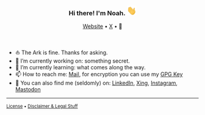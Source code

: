<h3 id="top header" align="center">Hi there! I'm Noah. <img width="25" height="25" src="https://raw.githubusercontent.com/noahwagner/noahwagner/master/assets/hi.gif" alt="Hi GIF"></h3>
<p align="center">
	<a href="https://www.noahwagner.de">Website</a>
	•
	<a href="https://x.com/noahwag">X</a>
	•
	🐘
</p>

<br>

<ul id="facts">
	<li>⛵️ The Ark is fine. Thanks for asking.</li>
	<li>🔭 I’m currently working on: something secret.</li>
	<li>🌱 I’m currently learning: what comes along the way.</li>
	<li>📫 How to reach me: <a href="mailto:hello@noahwagner.de">Mail</a>, for encryption you can use my <a href="https://raw.githubusercontent.com/noahwagner/noahwagner/master/assets/gpg.asc">GPG Key</a></li>
	<li>🔭 You can also find me (seldomly) on: <a href="https://www.linkedin.com/in/noahwagner/?locale=en_US">LinkedIn</a>, <a href="https://www.xing.com/profile/Noah_Wagner20/">Xing</a>, <a href="https://www.instagram.com/noah.wagner">Instagram</a>, <a href="https://mastodon.social/@noahwagner">Mastodon</a></li>
</ul>

---

<p id="footer" style="font-size: smaller;">
	<a href="https://raw.githubusercontent.com/noahwagner/noahwagner/master/assets/LICENSE">License</a>
	•
	<a href="https://noahwagner.de/legal">Disclaimer &amp; Legal Stuff</a>
</p>


<!--
	**noahwagner/noahwagner** is a ✨ _special_ ✨ repository because its `README.md` (this file) appears on your GitHub profile.

	Here are some ideas to get you started:

	- 🔭 I’m currently working on ...
	- 🌱 I’m currently learning ...
	- 👯 I’m looking to collaborate on ...
	- 🤔 I’m looking for help with ...
	- 💬 Ask me about ...
	- 📫 How to reach me: ...
	- 😄 Pronouns: ...
	- ⚡ Fun fact: ...
-->
